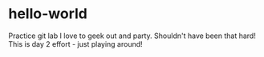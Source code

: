 # hello-world
Practice git lab
I love to geek out and party. Shouldn't have been that hard!
This is day 2 effort - just playing around!
